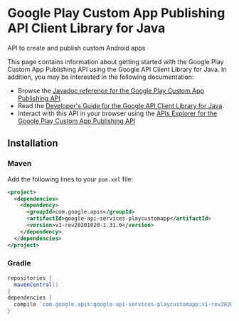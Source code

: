 # Google Play Custom App Publishing API Client Library for Java

API to create and publish custom Android apps

This page contains information about getting started with the Google Play Custom App Publishing API
using the Google API Client Library for Java. In addition, you may be interested
in the following documentation:

* Browse the [Javadoc reference for the Google Play Custom App Publishing API][javadoc]
* Read the [Developer's Guide for the Google API Client Library for Java][google-api-client].
* Interact with this API in your browser using the [APIs Explorer for the Google Play Custom App Publishing API][api-explorer]

## Installation

### Maven

Add the following lines to your `pom.xml` file:

```xml
<project>
  <dependencies>
    <dependency>
      <groupId>com.google.apis</groupId>
      <artifactId>google-api-services-playcustomapp</artifactId>
      <version>v1-rev20201020-1.31.0</version>
    </dependency>
  </dependencies>
</project>
```

### Gradle

```gradle
repositories {
  mavenCentral()
}
dependencies {
  compile 'com.google.apis:google-api-services-playcustomapp:v1-rev20201020-1.31.0'
}
```

[javadoc]: https://googleapis.dev/java/google-api-services-playcustomapp/latest/index.html
[google-api-client]: https://github.com/googleapis/google-api-java-client/
[api-explorer]: https://developers.google.com/apis-explorer/#p/playcustomapp/v1/
